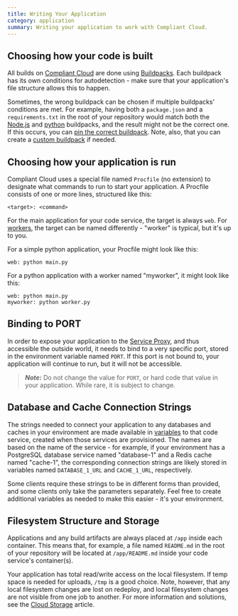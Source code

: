 ```yaml
---
title: Writing Your Application
category: application
summary: Writing your application to work with Compliant Cloud.
---
```


## Choosing how your code is built

All builds on [Compliant Cloud](https://datica.com/compliant-cloud) are done using [Buildpacks](/compliant-cloud/articles/buildpacks). Each buildpack has its own conditions for autodetection - make sure that your application's file structure allows this to happen.

Sometimes, the wrong buildpack can be chosen if multiple buildpacks' conditions are met. For example, having both a `package.json` and a `requirements.txt` in the root of your repository would match both the [Node.js](https://github.com/heroku/heroku-buildpack-nodejs) and [python](https://github.com/heroku/heroku-buildpack-python) buildpacks, and the result might not be the correct one. If this occurs, you can [pin the correct buildpack](/compliant-cloud/articles/buildpacks-pinning). Note, also, that you can create a [custom buildpack](/compliant-cloud/articles/buildpacks-custom) if needed.

## Choosing how your application is run

Compliant Cloud uses a special file named `Procfile` (no extension) to designate what commands to run to start your application. A Procfile consists of one or more lines, structured like this:

```
<target>: <command>
```

For the main application for your code service, the target is always `web`. For [workers](/compliant-cloud/articles/concepts/workers), the target can be named differently - "worker" is typical, but it's up to you.

For a simple python application, your Procfile might look like this:

```
web: python main.py
```

For a python application with a worker named "myworker", it might look like this:

```
web: python main.py
myworker: python worker.py
```

## Binding to PORT

In order to expose your application to the [Service Proxy](/compliant-cloud/articles/concepts/service-proxy), and thus accessible the outside world, it needs to bind to a very specific port, stored in the environment variable named `PORT`. If this port is not bound to, your application will continue to run, but it will not be accessible.

> ***Note:*** Do not change the value for `PORT`, or hard code that value in your application. While rare, it is subject to change.

## Database and Cache Connection Strings

The strings needed to connect your application to any databases and caches in your environment are made available in [variables](/compliant-cloud/articles/environment-variables) to that code service, created when those services are provisioned. The names are based on the name of the service - for example, if your environment has a PostgreSQL database service named "database-1" and a Redis cache named "cache-1", the corresponding connection strings are likely stored in variables named `DATABASE_1_URL` and `CACHE_1_URL`, respectively.

Some clients require these strings to be in different forms than provided, and some clients only take the parameters separately. Feel free to create additional variables as needed to make this easier - it's your environment.

## Filesystem Structure and Storage

Applications and any build artifacts are always placed at `/app` inside each container. This means that, for example, a file named `README.md` in the root of your repository will be located at `/app/README.md` inside your code service's container(s).

Your application has total read/write access on the local filesystem. If temp space is needed for uploads, `/tmp` is a good choice. Note, however, that any local filesystem changes are lost on redeploy, and local filesystem changes are not visible from one job to another. For more information and solutions, see the [Cloud Storage](/compliant-cloud/articles/cloud-storage) article.
